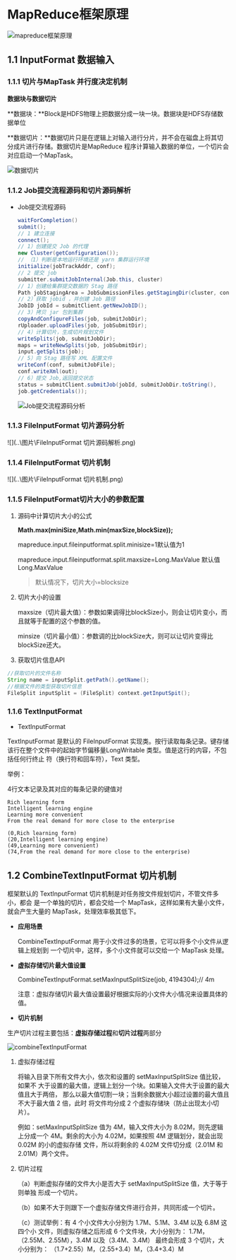 # MapReduce框架原理

![mapreduce框架原理](/图片/Mapreduce框架原理.png)

## 1.1 InputFormat 数据输入

### 1.1.1 切片与MapTask 并行度决定机制

**数据块与数据切片**

​	**数据块：**Block是HDFS物理上把数据分成一块一块。数据块是HDFS存储数据单位

​	**数据切片：**数据切片只是在逻辑上对输入进行分片，并不会在磁盘上将其切分成片进行存储。数据切片是MapReduce 程序计算输入数据的单位，一个切片会对应启动一个MapTask。

![数据切片](/图片/切片与MapTask并行度决定机制.png)

### 1.1.2 Job提交流程源码和切片源码解析

- Job提交流程源码

  ```java
  waitForCompletion()
  submit();
  // 1 建立连接
  connect();
  // 1）创建提交 Job 的代理
  new Cluster(getConfiguration());
  // （1）判断是本地运行环境还是 yarn 集群运行环境
  initialize(jobTrackAddr, conf); 
  // 2 提交 job
  submitter.submitJobInternal(Job.this, cluster)
  // 1）创建给集群提交数据的 Stag 路径
  Path jobStagingArea = JobSubmissionFiles.getStagingDir(cluster, conf);
  // 2）获取 jobid ，并创建 Job 路径
  JobID jobId = submitClient.getNewJobID();
  // 3）拷贝 jar 包到集群
  copyAndConfigureFiles(job, submitJobDir);
  rUploader.uploadFiles(job, jobSubmitDir);
  // 4）计算切片，生成切片规划文件
  writeSplits(job, submitJobDir);
  maps = writeNewSplits(job, jobSubmitDir);
  input.getSplits(job);
  // 5）向 Stag 路径写 XML 配置文件
  writeConf(conf, submitJobFile);
  conf.writeXml(out);
  // 6）提交 Job,返回提交状态
  status = submitClient.submitJob(jobId, submitJobDir.toString(), 
  job.getCredentials());
  
  ```

  ![Job提交流程源码分析](/图片/Job提交流程源码解析.png)

### 1.1.3 FileInputFormat 切片源码分析

![](..\图片\FileInputFormat 切片源码解析.png)

### 1.1.4 FileInputFormat 切片机制

![](..\图片\FileInputFormat 切片机制.png)

### 1.1.5 FileInputFormat切片大小的参数配置

1. 源码中计算切片大小的公式

   **Math.max(miniSize,Math.min(maxSize,blockSize));**

   mapreduce.input.fileinputformat.split.minisize=1默认值为1

   mapreduce.input.fileinputformat.split.maxsize=Long.MaxValue 默认值Long.MaxValue

   > 默认情况下，切片大小=blocksize

2. 切片大小的设置

   maxsize（切片最大值）：参数如果调得比blockSize小，则会让切片变小，而且就等于配置的这个参数的值。 

   minsize（切片最小值）：参数调的比blockSize大，则可以让切片变得比blockSize还大。

3. 获取切片信息API

```java
//获取切片的文件名称
String name = inputSplit.getPath().getName();
//根据文件的类型获取切片信息
FileSplit inputSplit = (FileSplit) context.getInputSpit();
```

### 1.1.6 TextInputFormat

- TextInputFormat

TextInputFormat 是默认的 FileInputFormat 实现类。按行读取每条记录。键存储该行在整个文件中的起始字节偏移量LongWritable 类型。值是这行的内容，不包括任何行终止 符（换行符和回车符），Text 类型。

举例：

4行文本记录及其对应的每条记录的键值对

```
Rich learning form
Intelligent learning engine
Learning more convenient
From the real demand for more close to the enterprise
```

```
(0,Rich learning form)
(20,Intelligent learning engine)
(49,Learning more convenient)
(74,From the real demand for more close to the enterprise)
```

## 1.2 CombineTextInputFormat 切片机制

框架默认的 TextInputFormat 切片机制是对任务按文件规划切片，不管文件多小，都会 是一个单独的切片，都会交给一个 MapTask，这样如果有大量小文件，就会产生大量的 MapTask，处理效率极其低下。

- **应用场景**

  CombineTextInputFormat 用于小文件过多的场景，它可以将多个小文件从逻辑上规划到 一个切片中，这样，多个小文件就可以交给一个 MapTask 处理。

- **虚拟存储切片最大值设置**

  CombineTextInputFormat.setMaxInputSplitSize(job, 4194304);// 4m 

  注意：虚拟存储切片最大值设置最好根据实际的小文件大小情况来设置具体的值。

- **切片机制**

生产切片过程主要包括：**虚拟存储过程**和**切片过程**两部分

![combineTextInputFormat](/图片/CombineTextInputFormat切片机制.png)

1. 虚拟存储过程

   将输入目录下所有文件大小，依次和设置的 setMaxInputSplitSize 值比较，如果不 大于设置的最大值，逻辑上划分一个块。如果输入文件大于设置的最大值且大于两倍， 那么以最大值切割一块；当剩余数据大小超过设置的最大值且不大于最大值 2 倍，此时 将文件均分成 2 个虚拟存储块（防止出现太小切片）。

   例如：setMaxInputSplitSize 值为 4M，输入文件大小为 8.02M，则先逻辑上分成一个 4M。剩余的大小为 4.02M，如果按照 4M 逻辑划分，就会出现 0.02M 的小的虚拟存储 文件，所以将剩余的 4.02M 文件切分成（2.01M 和 2.01M）两个文件。

2. 切片过程

   （a）判断虚拟存储的文件大小是否大于 setMaxInputSplitSize 值，大于等于则单独 形成一个切片。 

   （b）如果不大于则跟下一个虚拟存储文件进行合并，共同形成一个切片。 

   （c）测试举例：有 4 个小文件大小分别为 1.7M、5.1M、3.4M 以及 6.8M 这四个小 文件，则虚拟存储之后形成 6 个文件块，大小分别为： 1.7M，（2.55M、2.55M），3.4M 以及（3.4M、3.4M） 最终会形成 3 个切片，大小分别为： （1.7+2.55）M，（2.55+3.4）M，（3.4+3.4）M
